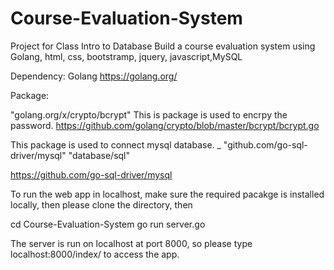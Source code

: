 # Course-Evaluation-System
Project for Class Intro to Database Build a course evaluation system using Golang, html, css, bootstramp, jquery, javascript,MySQL

Dependency:
Golang
https://golang.org/

Package:

"golang.org/x/crypto/bcrypt" This is package is used to encrpy the password.
https://github.com/golang/crypto/blob/master/bcrypt/bcrypt.go
 
This package is used to connect mysql database.
_ "github.com/go-sql-driver/mysql"
"database/sql"

https://github.com/go-sql-driver/mysql

To run the web app in localhost, make sure the required pacakge is installed locally, then please clone the directory, then

cd Course-Evaluation-System
go run server.go

The server is run on localhost at port 8000, so please type localhost:8000/index/ to access the app.



  
 
	

